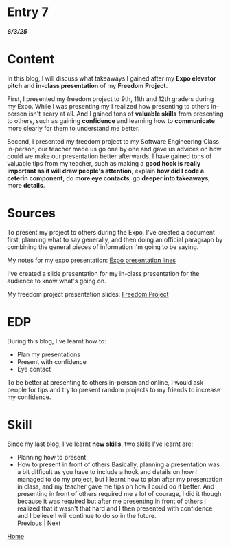 # Entry 7
##### 6/3/25

# Content
In this blog, I will discuss what takeaways I gained after my **Expo elevator pitch** and **in-class presentation** of my **Freedom Project**.  
  
First, I presented my freedom project to 9th, 11th and 12th graders during my Expo. While I was presenting my I realized how presenting to others in-person isn't scary at all. And I gained tons of **valuable skills** from presenting to others, such as gaining **confidence** and learning how to **communicate** more clearly for them to understand me better.  

Second, I presented my freedom project to my Software Engineering Class in-person, our teacher made us go one by one and gave us advices on how could we make our presentation better afterwards. I have gained tons of valuable tips from my teacher, such as making a **good hook is really important as it will draw people's attention**, explain **how did I code a ceterin component**, do **more eye contacts**, go **deeper into takeaways**, more **details**.
# Sources
To present my project to others during the Expo, I've created a document first, planning what to say generally, and then doing an official paragraph by combining the general pieces of information I'm going to be saying.  
  
My notes for my expo presentation: [Expo presentation lines](https://docs.google.com/document/d/1f_t97r5RNgKst8WZ-2kgc6krDQmCrUXIjbd96H3jfT4/edit?usp=sharing)  
  
I've created a slide presentation for my in-class presentation for the audience to know what's going on.  
  
My freedom project presentation slides: [Freedom Project](https://docs.google.com/presentation/d/1RqL_B8LIUZKdGfoStcOfgktHdusv-N0cWv_1kvC2P0A/edit?usp=sharing)
# EDP
During this blog, I've learnt how to:  
- Plan my presentations
- Present with confidence
- Eye contact

To be better at presenting to others in-person and online, I would ask people for tips and try to present random projects to my friends to increase my confidence.
# Skill
Since my last blog, I've learnt **new skills**, two skills I've learnt are:  
- Planning how to present
- How to present in front of others
Basically, planning a presentation was a bit difficult as you have to include a hook and details on how I managed to do my project, but I learnt how to plan after my presentation in class, and my teacher gave me tips on how I could do it better.
And presenting in front of others required me a lot of courage, I did it though because it was required but after me presenting in front of others I realized that it wasn't that hard and I then presented with confidence and I believe I will continue to do so in the future.  
[Previous](entry06.md) | [Next](entry08.md)

[Home](../README.md)
